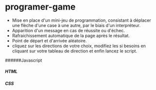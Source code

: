 # programer-game

- Mise en place d'un mini-jeu de programmation, consistant à déplacer une flèche d'une case à une autre, par le biais d'un interpréteur.
- Apparition d'un message en cas de réussite ou d'échec.
- Rafraichissement automatique de la page après le résultat. 
- Point de départ et d'arrivée aléatoire.
- cliquez sur les directions de votre choix, modifiez les si besoins en cliquant sur votre tableau de direction et enfin lancez le script.

######Javascript
##### HTML
##### CSS
